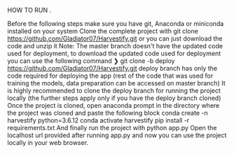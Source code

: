 HOW TO RUN .

Before the following steps make sure you have git, Anaconda or miniconda installed on your system
Clone the complete project with git clone https://github.com/Gladiator07/Harvestify.git or you can just download the code and unzip it
Note: The master branch doesn't have the updated code used for deployment, to download the updated code used for deployment you can use the following command
❯ git clone -b deploy https://github.com/Gladiator07/Harvestify.git 
deploy branch has only the code required for deploying the app (rest of the code that was used for training the models, data preparation can be accessed on master branch)
It is highly recommended to clone the deploy branch for running the project locally (the further steps apply only if you have the deploy branch cloned)
Once the project is cloned, open anaconda prompt in the directory where the project was cloned and paste the following block
conda create -n harvestify python=3.6.12
conda activate harvestify
pip install -r requirements.txt
And finally run the project with
python app.py
Open the localhost url provided after running app.py and now you can use the project locally in your web browser.
